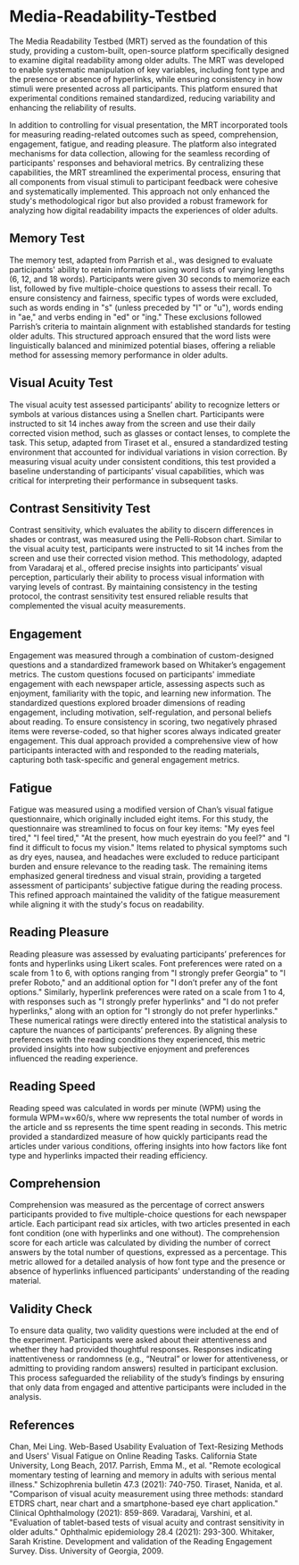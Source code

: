 # Media-Readability-Testbed

The Media Readability Testbed (MRT) served as the foundation of this study, providing a custom-built, open-source platform specifically designed to examine digital readability among older adults. The MRT was developed to enable systematic manipulation of key variables, including font type and the presence or absence of hyperlinks, while ensuring consistency in how stimuli were presented across all participants. This platform ensured that experimental conditions remained standardized, reducing variability and enhancing the reliability of results.

In addition to controlling for visual presentation, the MRT incorporated tools for measuring reading-related outcomes such as speed, comprehension, engagement, fatigue, and reading pleasure. The platform also integrated mechanisms for data collection, allowing for the seamless recording of participants' responses and behavioral metrics. By centralizing these capabilities, the MRT streamlined the experimental process, ensuring that all components from visual stimuli to participant feedback were cohesive and systematically implemented. This approach not only enhanced the study's methodological rigor but also provided a robust framework for analyzing how digital readability impacts the experiences of older adults.


## Memory Test
The memory test, adapted from Parrish et al., was designed to evaluate participants' ability to retain information using word lists of varying lengths (6, 12, and 18 words). Participants were given 30 seconds to memorize each list, followed by five multiple-choice questions to assess their recall. To ensure consistency and fairness, specific types of words were excluded, such as words ending in "s" (unless preceded by "I" or "u"), words ending in "ae," and verbs ending in "ed" or "ing." These exclusions followed Parrish’s criteria to maintain alignment with established standards for testing older adults. This structured approach ensured that the word lists were linguistically balanced and minimized potential biases, offering a reliable method for assessing memory performance in older adults.

## Visual Acuity Test
The visual acuity test assessed participants’ ability to recognize letters or symbols at various distances using a Snellen chart. Participants were instructed to sit 14 inches away from the screen and use their daily corrected vision method, such as glasses or contact lenses, to complete the task. This setup, adapted from Tiraset et al., ensured a standardized testing environment that accounted for individual variations in vision correction. By measuring visual acuity under consistent conditions, this test provided a baseline understanding of participants’ visual capabilities, which was critical for interpreting their performance in subsequent tasks.

## Contrast Sensitivity Test
Contrast sensitivity, which evaluates the ability to discern differences in shades or contrast, was measured using the Pelli-Robson chart. Similar to the visual acuity test, participants were instructed to sit 14 inches from the screen and use their corrected vision method. This methodology, adapted from Varadaraj et al., offered precise insights into participants’ visual perception, particularly their ability to process visual information with varying levels of contrast. By maintaining consistency in the testing protocol, the contrast sensitivity test ensured reliable results that complemented the visual acuity measurements.

## Engagement
Engagement was measured through a combination of custom-designed questions and a standardized framework based on Whitaker’s engagement metrics. The custom questions focused on participants' immediate engagement with each newspaper article, assessing aspects such as enjoyment, familiarity with the topic, and learning new information. The standardized questions explored broader dimensions of reading engagement, including motivation, self-regulation, and personal beliefs about reading. To ensure consistency in scoring, two negatively phrased items were reverse-coded, so that higher scores always indicated greater engagement. This dual approach provided a comprehensive view of how participants interacted with and responded to the reading materials, capturing both task-specific and general engagement metrics.

## Fatigue
Fatigue was measured using a modified version of Chan’s visual fatigue questionnaire, which originally included eight items. For this study, the questionnaire was streamlined to focus on four key items: "My eyes feel tired," "I feel tired," "At the present, how much eyestrain do you feel?" and "I find it difficult to focus my vision." Items related to physical symptoms such as dry eyes, nausea, and headaches were excluded to reduce participant burden and ensure relevance to the reading task. The remaining items emphasized general tiredness and visual strain, providing a targeted assessment of participants’ subjective fatigue during the reading process. This refined approach maintained the validity of the fatigue measurement while aligning it with the study's focus on readability.

## Reading Pleasure
Reading pleasure was assessed by evaluating participants’ preferences for fonts and hyperlinks using Likert scales. Font preferences were rated on a scale from 1 to 6, with options ranging from "I strongly prefer Georgia" to "I prefer Roboto," and an additional option for "I don’t prefer any of the font options." Similarly, hyperlink preferences were rated on a scale from 1 to 4, with responses such as "I strongly prefer hyperlinks" and "I do not prefer hyperlinks," along with an option for "I strongly do not prefer hyperlinks." These numerical ratings were directly entered into the statistical analysis to capture the nuances of participants’ preferences. By aligning these preferences with the reading conditions they experienced, this metric provided insights into how subjective enjoyment and preferences influenced the reading experience.

## Reading Speed
Reading speed was calculated in words per minute (WPM) using the formula WPM=w×60/s, where ww represents the total number of words in the article and ss represents the time spent reading in seconds. This metric provided a standardized measure of how quickly participants read the articles under various conditions, offering insights into how factors like font type and hyperlinks impacted their reading efficiency.

## Comprehension
Comprehension was measured as the percentage of correct answers participants provided to five multiple-choice questions for each newspaper article. Each participant read six articles, with two articles presented in each font condition (one with hyperlinks and one without). The comprehension score for each article was calculated by dividing the number of correct answers by the total number of questions, expressed as a percentage. This metric allowed for a detailed analysis of how font type and the presence or absence of hyperlinks influenced participants' understanding of the reading material.

## Validity Check
To ensure data quality, two validity questions were included at the end of the experiment. Participants were asked about their attentiveness and whether they had provided thoughtful responses. Responses indicating inattentiveness or randomness (e.g., “Neutral” or lower for attentiveness, or admitting to providing random answers) resulted in participant exclusion. This process safeguarded the reliability of the study’s findings by ensuring that only data from engaged and attentive participants were included in the analysis.



## References 

Chan, Mei Ling. Web-Based Usability Evaluation of Text-Resizing Methods and Users' Visual 
	Fatigue on Online Reading Tasks. California State University, Long Beach, 2017.
Parrish, Emma M., et al. "Remote ecological momentary testing of learning and memory in 
	adults with serious mental illness." Schizophrenia bulletin 47.3 (2021): 740-750.
Tiraset, Nanida, et al. "Comparison of visual acuity measurement using three methods: standard 
	ETDRS chart, near chart and a smartphone-based eye chart application." Clinical 
	Ophthalmology (2021): 859-869.
Varadaraj, Varshini, et al. "Evaluation of tablet-based tests of visual acuity and contrast 
	sensitivity in older adults." Ophthalmic epidemiology 28.4 (2021): 293-300.
Whitaker, Sarah Kristine. Development and validation of the Reading Engagement Survey. Diss. 
	University of Georgia, 2009.




